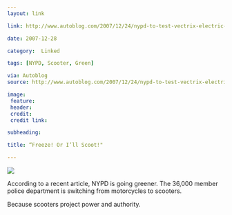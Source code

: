 ```yaml
---
layout: link

link: http://www.autoblog.com/2007/12/24/nypd-to-test-vectrix-electric-scooters-next-month/

date: 2007-12-28

category:  Linked 

tags: [NYPD, Scooter, Green]

via: Autoblog
source: http://www.autoblog.com/2007/12/24/nypd-to-test-vectrix-electric-scooters-next-month/

image:
 feature: 
 header: 
 credit: 
 credit link: 

subheading: 

title: “Freeze! Or I’ll Scoot!"

---
```


<img class="post" src="http://o.aolcdn.com/dims-shared/dims3/GLOB/legacy_thumbnail/800x450/format/jpg/quality/85/http://www.blogcdn.com/green.autoblog.com/media/2007/12/nypd.jpg"/>



 According to a recent article, NYPD is going greener.  The 36,000 member police department is switching from motorcycles to scooters.  
 
 Because scooters project power and authority.
